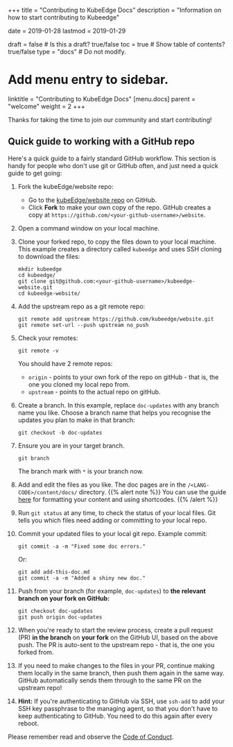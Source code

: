 +++
title =  "Contributing to KubeEdge Docs"
description = "Information on how to start contributing to Kubeedge"

date = 2019-01-28
lastmod = 2019-01-29

draft = false  # Is this a draft? true/false
toc = true  # Show table of contents? true/false
type = "docs"  # Do not modify.

# Add menu entry to sidebar.
linktitle = "Contributing to KubeEdge Docs"
[menu.docs]
  parent = "welcome"
  weight = 2
+++

Thanks for taking the time to join our community and start contributing!

## Quick guide to working with a GitHub repo

Here's a quick guide to a fairly standard GitHub workflow. This section is handy
for people who don't use git or GitHub often, and just need a quick guide to
get going:

1. Fork the kubeEdge/website repo:

    * Go to the [kubeEdge/website repo][kubeedge-website-repo] on GitHub.
    * Click **Fork** to make your own copy of the repo. GitHub creates a copy
      at `https://github.com/<your-github-username>/website`.

1. Open a command window on your local machine.

1. Clone your forked repo, to copy the files down to your local machine.
  This example creates a directory called `kubeedge` and uses SSH cloning to
  download the files:

    ```
    mkdir kubeedge
    cd kubeedge/
    git clone git@github.com:<your-github-username>/kubeedge-website.git
    cd kubeedge-website/
    ```

1. Add the upstream repo as a git remote repo:

    ```
    git remote add upstream https://github.com/kubeedge/website.git
    git remote set-url --push upstream no_push
    ```

1. Check your remotes:

    ```
    git remote -v
    ```

    You should have 2 remote repos:

      -  `origin` - points to your own fork of the repo on gitHub -
         that is, the one you cloned my local repo from.
      -  `upstream` - points to the actual repo on gitHub.

1. Create a branch. In this example, replace `doc-updates` with any branch name
  you like. Choose a branch name that helps you recognise the updates you plan
  to make in that branch:

    ```
    git checkout -b doc-updates
    ```

1. Ensure you are in your target branch.

    ```
    git branch
    ```

    The branch mark with `*` is your branch now.

1. Add and edit the files as you like. The doc pages are in the
  `/<LANG-CODE>/content/docs/` directory.
{{% alert note %}}
You can use the guide [here](https://sourcethemes.com/academic/docs/writing-markdown-latex/) for formatting your content and using shortcodes.
{{% /alert %}}  

1. Run `git status` at any time, to check the status of your local files.
  Git tells you which files need adding or committing to your local repo.

1. Commit your updated files to your local git repo. Example commit:

    ```
    git commit -a -m "Fixed some doc errors."
    ```

    Or:

    ```
    git add add-this-doc.md
    git commit -a -m "Added a shiny new doc."
    ```

1. Push from your branch (for example, `doc-updates`) to **the relevant branch
  on your fork on GitHub:**

    ```
    git checkout doc-updates
    git push origin doc-updates
    ```

1. When you're ready to start the review process, create a pull request (PR)
  **in the branch** on **your fork** on the GitHub UI, based on the above push.
  The PR is auto-sent to the upstream repo - that is, the one you forked from.

1. If you need to make changes to the files in your PR, continue making them
  locally in the same branch, then push them again in the same way. GitHub
  automatically sends them through to the same PR on the upstream repo!

1. **Hint:** If you're authenticating to GitHub via SSH, use `ssh-add` to add
  your SSH key passphrase to the managing agent, so that you don't have to
  keep authenticating to GitHub. You need to do this again after every reboot.

Please remember read and observe the [Code of Conduct](https://github.com/cncf/foundation/blob/master/code-of-conduct.md).

[kubeEdge-website-repo]: https://github.com/kubeedge/website